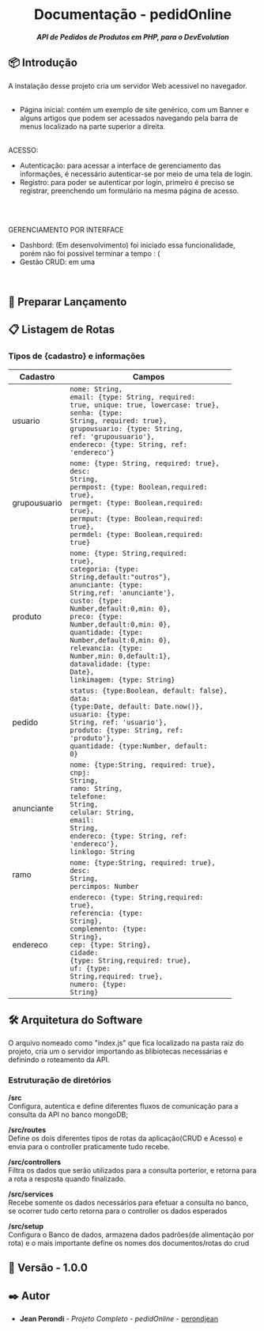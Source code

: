 
<h1 align="center">Documentação - pedidOnline</h1>

<h5 align="center">API de Pedidos de Produtos em PHP, para o DevEvolution<h5>
  
## 📦 Introdução
A instalação desse projeto cria um servidor Web acessivel no navegador. <br><br>
- Página inicial: contém um exemplo de site genérico, com um Banner e alguns artigos que podem ser acessados navegando pela barra de menus localizado na parte superior a direita.<br><br>

ACESSO:
- Autenticação: para acessar a interface de gerenciamento das informações, é necessário autenticar-se por meio de uma tela de login.<br>
- Registro: para poder se autenticar por login, primeiro é preciso se registrar, preenchendo um formulário na mesma página de acesso.<br>

<br><br>
  
GERENCIAMENTO POR INTERFACE
- Dashbord: (Em desenvolvimento) foi iniciado essa funcionalidade, porém não foi possivel terminar a tempo : ( <br>
- Gestão CRUD: em uma  <br>
  

<br/>


## 🚀 Preparar Lançamento
  
## 📋 Listagem de Rotas


### Tipos de {cadastro} e informações
  
| Cadastro     | Campos |
| --------     | --------   |
| usuario      | <code>nome: String,</code><br/><code>email: {type: String, required: true, unique: true, lowercase: true},</code><br/><code>senha: {type: String, required: true},</code><br/><code>grupousuario: {type: String, ref: 'grupousuario'},</code><br/><code>endereco: {type: String, ref: 'endereco'}</code>|
| grupousuario | <code>nome: {type: String, required: true},</code><br/><code>desc: String,</code><br/><code>permpost: {type: Boolean,required: true},</code><br/><code>permget: {type: Boolean,required: true},</code><br/><code>permput: {type: Boolean,required: true},</code><br/><code>permdel: {type: Boolean,required: true}</code> |
| produto      | <code>nome: {type: String,required: true},</code><br/><code>categoria: {type: String,default:"outros"},</code><br/><code>anunciante: {type: String,ref: 'anunciante'},</code><br/><code>custo: {type: Number,default:0,min: 0},</code><br/><code>preco: {type: Number,default:0,min: 0},</code><br/><code>quantidade: {type: Number,default:0,min: 0},</code><br/><code>relevancia: {type: Number,min: 0,default:1},</code><br/><code>datavalidade: {type: Date},</code><br/><code>linkimagem: {type: String}</code> |
| pedido       | <code>status: {type:Boolean, default: false},</code><br/><code>data: {type:Date, default: Date.now()},</code><br/><code>usuario: {type: String, ref: 'usuario'},</code><br/><code>produto: {type: String, ref: 'produto'},</code><br/><code>quantidade: {type:Number, default: 0}</code> |
| anunciante   | <code>nome: {type:String, required: true},</code><br/><code>cnpj: String,</code><br/><code>ramo: String,</code><br/><code>telefone: String,</code><br/><code>celular: String,</code><br/><code>email: String,</code><br/><code>endereco: {type: String, ref: 'endereco'},</code><br/><code>linklogo: String</code> |
| ramo         | <code>nome: {type:String, required: true},</code><br/><code>desc: String,</code><br/><code>percimpos: Number</code> |
| endereco      | <code>endereco: {type: String,required: true},</code><br/><code>referencia: {type: String},</code><br/><code>complemento: {type: String},</code><br/><code>cep: {type: String},</code><br/><code>cidade: {type: String,required: true},</code><br/><code>uf: {type: String,required: true},</code><br/><code>numero: {type: String}</code> |

 
## 🛠️ Arquitetura do Software
O arquivo nomeado como "index.js" que fica localizado na pasta raiz do projeto, cria um  o servidor importando as blibiotecas necessárias e definindo o roteamento da API.<br/>

### Estruturação de diretórios

<b>/src</b><br/>
Configura, autentica e define diferentes fluxos de comunicação para a consulta da API no banco mongoDB;<br/>

<b>/src/routes</b><br/>
Define os dois diferentes tipos de rotas da aplicação(CRUD e Acesso) e envia para o controller praticamente tudo recebe.<br/>

<b>/src/controllers</b><br/>
Filtra os dados que serão utilizados para a consulta porterior, e retorna para a rota a resposta quando finalizado.<br/>

<b>/src/services</b><br/>
Recebe somente os dados necessários para efetuar a consulta no banco, se ocorrer tudo certo retorna para o controller os dados esperados<br/>

<b>/src/setup</b><br/>
Configura o Banco de dados, armazena dados padrões(de alimentação por rota) e o mais importante define os nomes dos documentos/rotas do crud <br/>







## 📌 Versão - 1.0.0


## ✒️ Autor

* **Jean Perondi** - *Projeto Completo - pedidOnline* - [perondjean](https://github.com/Jeanperondi10)


